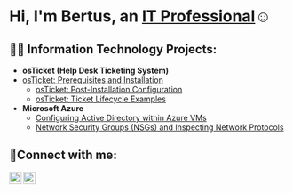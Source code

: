 <h1>Hi, I'm Bertus, an <a href="https://linkedin.com/in/bertus-regis-07224b2a">IT Professional</a>☺</h1>

<h2>👨‍💻 Information Technology Projects:</h2>

- <b>osTicket (Help Desk Ticketing System)</b>
- [osTicket: Prerequisites and Installation](https://github.com/bertusregis/osticket-prereqs)
  - [osTicket: Post-Installation Configuration](https://github.com/bertusregis/post-install-config)
  - [osTicket: Ticket Lifecycle Examples](https://github.com/bertusregis/ticket-lifecycle)
- <b>Microsoft Azure</b>
  - [Configuring Active Directory within Azure VMs](https://github.com/bertusregis/configure-ad)
  - [Network Security Groups (NSGs) and Inspecting Network Protocols](https://github.com/bertusregis/azure-network-protocols)

<h2>🤳Connect with me:</h2>


[<img align="left" alt="bertus-regis-07224b2a | LinkedIn" width="22px" src="https://cdn.jsdelivr.net/npm/simple-icons@v3/icons/linkedin.svg" />][linkedin]
[<img align="left" alt="mister_talisman | Instagram" width="22px" src="https://cdn.jsdelivr.net/npm/simple-icons@v3/icons/instagram.svg" />][instagram]

[instagram]: https://www.instagram.com/mister_talisman
[linkedin]: https://linkedin.com/in/bertus-regis-07224b2a


